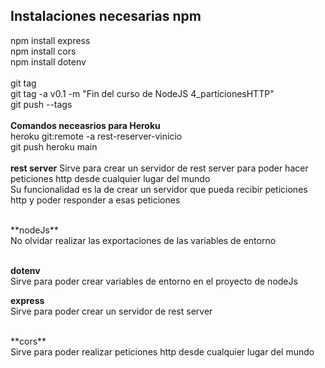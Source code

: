 
## Instalaciones necesarias npm
npm install express <br>
npm install cors <br>
npm install dotenv <br>
<br>
git tag<br>
git tag -a v0.1 -m "Fin del curso de NodeJS 4_particionesHTTP"<br>
git push --tags<br>
<br>
**Comandos neceasrios para Heroku**<br>
heroku git:remote -a rest-reserver-vinicio<br>
git push heroku main <br>
<br>
**rest server**
Sirve para crear un servidor de rest server para poder hacer peticiones http desde cualquier lugar del mundo <br>
Su funcionalidad es la de crear un servidor que pueda recibir peticiones http y poder responder a esas peticiones <br>

<br>
**nodeJs** <br>
No olvidar realizar las exportaciones de las variables de entorno<br>
<br>

**dotenv**<br>
Sirve para poder crear variables de entorno en el proyecto de nodeJs<br>

**express**<br>
Sirve para poder crear un servidor de rest server<br>

<br>
**cors**<br>
Sirve para poder realizar peticiones http desde cualquier lugar del mundo<br>
